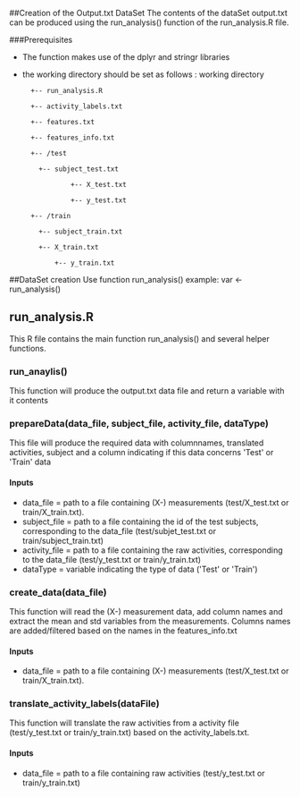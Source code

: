 ##Creation of the Output.txt DataSet
The contents of the dataSet output.txt can be produced using the run_analysis() function of the run_analysis.R file. 

###Prerequisites
* The function makes use of the dplyr and stringr libraries

* the working directory should be set as follows :
	working directory
	
	    +-- run_analysis.R
		
	    +-- activity_labels.txt
		
	    +-- features.txt
		
	    +-- features_info.txt
		
	    +-- /test
		
		  +-- subject_test.txt
		  
                  +-- X_test.txt
				  
                  +-- y_test.txt
				  
	    +-- /train
		
		  +-- subject_train.txt
		  
		  +-- X_train.txt
		  
	          +-- y_train.txt

##DataSet creation
Use function run_analysis()
	example: var <- run_analysis()

## run_analysis.R
This R file contains the main function run_analysis() and several helper functions.

### run_anaylis()
This function will produce the output.txt data file and return a variable with it contents

### prepareData(data_file, subject_file, activity_file, dataType)
This file will produce the required data with columnnames, translated activities, subject and a column indicating if this data concerns 'Test' or 'Train' data
#### Inputs
* data_file = path to a file containing (X-) measurements (test/X_test.txt or train/X_train.txt).
* subject_file = path to a file containing the id of the test subjects, corresponding to the data_file (test/subjet_test.txt or train/subject_train.txt)
* activity_file = path to a file containing the raw activities, corresponding to the data_file (test/y_test.txt or train/y_train.txt)
* dataType = variable indicating the type of data ('Test' or 'Train')

### create_data(data_file)
This function will read the (X-) measurement data, add column names and extract the mean and std variables from the measurements.
Columns names are added/filtered based on the names in the features_info.txt
#### Inputs
* data_file = path to a file containing (X-) measurements (test/X_test.txt or train/X_train.txt).

### translate_activity_labels(dataFile)
This function will translate the raw activities from a activity file (test/y_test.txt or train/y_train.txt) based on the activity_labels.txt.
#### Inputs
* data_file = path to a file containing raw activities (test/y_test.txt or train/y_train.txt)



